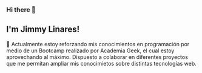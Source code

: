 ### Hi there 👋
## I'm Jimmy Linares!

🌱 Actualmente estoy reforzando mis conocimientos en programación por medio de un Bootcamp realizado por Academia Geek, el cual estoy aprovechando al máximo. 
Dispuesto a colaborar en diferentes proyectos que me permitan ampliar mis conocimietos sobre distintas tecnologías web.


<!--
**Vikingo92/Vikingo92** is a ✨ _special_ ✨ repository because its `README.md` (this file) appears on your GitHub profile.

Here are some ideas to get you started:

- 🔭 I’m currently working on ...
- 🌱 I’m currently learning ...
- 👯 I’m looking to collaborate on ...
- 🤔 I’m looking for help with ...
- 💬 Ask me about ...
- 📫 How to reach me: ...
- 😄 Pronouns: ...
- ⚡ Fun fact: ...
-->
